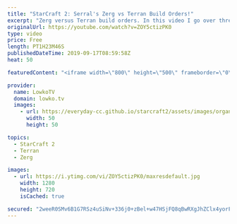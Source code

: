 ```yaml
---
title: "StarCraft 2: Serral's Zerg vs Terran Build Orders!"
excerpt: "Zerg versus Terran build orders. In this video I go over three games that Serral recently played versus HeroMarine and have an in depth look at the build orders that plays to achieve the macro game.  Get more videos & support my work: http://www.patreon.com/lowkotv Zerg vs Terran build order notes: https://pastebin.com/vZisrAuM"
originalUrl: https://youtube.com/watch?v=ZOY5ctizPK0
type: video
price: Free
length: PT1H23M46S
publishedDateTime: 2019-09-17T08:59:58Z
heat: 50

featuredContent: "<iframe width=\"800\" height=\"500\" frameborder=\"0\" src=\"https://www.youtube.com/embed/ZOY5ctizPK0\" allow=\"accelerometer; autoplay; encrypted-media; gyroscope; picture-in-picture\" allowfullscreen></iframe>"

provider:
  name: LowkoTV
  domain: lowko.tv
  images:
    - url: https://everyday-cc.github.io/starcraft2/assets/images/organizations/lowko.tv-50x50.jpg
      width: 50
      height: 50

topics:
  - StarCraft 2
  - Terran
  - Zerg

images:
  - url: https://i.ytimg.com/vi/ZOY5ctizPK0/maxresdefault.jpg
    width: 1280
    height: 720
    isCached: true

secured: "2weeR0SMv6B1G7RSz4uSiNv+336j0+zBel+w47HSjFQ8qBwRXgJhZClx4yorFnCmCnZFxsjutAFYCvUF0R6bPbqNumqMaLbQMztN7VNxRduoeoHB7sT+aC9/rIijneUD9dpRx4+ul3DnjfSTyH/acfhAP/y2oRjJ2giPQSpV3Dw9zgaYxD7BFDjpE/Li1/ZiWvfh7ojycXlFVITszaFkuXAkLQKdrTiqG76H4PN0oGc12cfRdzmeyuJc9RieFGKRm9gREAjUKFpB2xksI0s3iWXr0/u//B+RBd6oAeMbHnqCe8EYlHRqAI0cIEl0tCMafGPoXDYR6oyKcU2MLpZrpc7HFoxblKsM0WJTL3RAQV+/p5GfsS9lUazaXFkI6MJI1N92ZcEdKXrkKEt1wzfubl5GsR1iK6Qr3ON5vbuIweA=;gGIuqPGQoh+Bp3fcAIHncw=="
---
```


